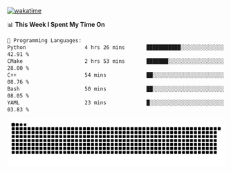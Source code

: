 [![wakatime](https://wakatime.com/badge/user/384f91c6-4eee-411f-8f3b-1b691f58a544.svg)](https://wakatime.com/@384f91c6-4eee-411f-8f3b-1b691f58a544)

<!--START_SECTION:waka-->
📊 **This Week I Spent My Time On** 

```text
💬 Programming Languages: 
Python                   4 hrs 26 mins       ███████████░░░░░░░░░░░░░░   42.91 % 
CMake                    2 hrs 53 mins       ███████░░░░░░░░░░░░░░░░░░   28.00 % 
C++                      54 mins             ██░░░░░░░░░░░░░░░░░░░░░░░   08.76 % 
Bash                     50 mins             ██░░░░░░░░░░░░░░░░░░░░░░░   08.05 % 
YAML                     23 mins             █░░░░░░░░░░░░░░░░░░░░░░░░   03.83 % 
```


<!--END_SECTION:waka-->

<picture>
  <source media="(prefers-color-scheme: dark)" srcset="https://raw.githubusercontent.com/fuwx295/fuwx295/output/github-contribution-grid-snake-dark.svg">
  <source media="(prefers-color-scheme: light)" srcset="https://raw.githubusercontent.com/fuwx295/fuwx295/output/github-contribution-grid-snake.svg">
  <img alt="github contribution grid snake animation" src="https://raw.githubusercontent.com/fuwx295/fuwx295/output/github-contribution-grid-snake.svg">
</picture>
